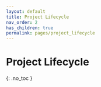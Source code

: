 ```yaml
---
layout: default
title: Project Lifecycle
nav_order: 2
has_children: true
permalink: pages/project_lifecycle
---
```


# Project Lifecycle
{: .no_toc }